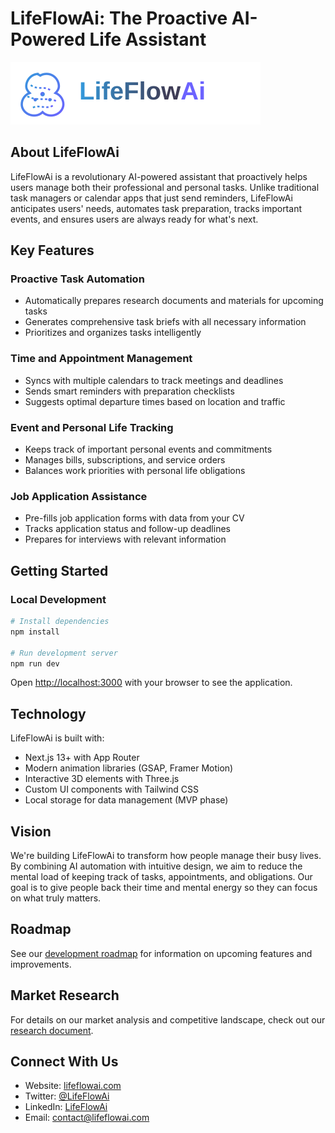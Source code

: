# LifeFlowAi: The Proactive AI-Powered Life Assistant

![LifeFlowAi Logo](./public/images/logo.svg)

## About LifeFlowAi

LifeFlowAi is a revolutionary AI-powered assistant that proactively helps users manage both their professional and personal tasks. Unlike traditional task managers or calendar apps that just send reminders, LifeFlowAi anticipates users' needs, automates task preparation, tracks important events, and ensures users are always ready for what's next.

## Key Features

### Proactive Task Automation
- Automatically prepares research documents and materials for upcoming tasks
- Generates comprehensive task briefs with all necessary information
- Prioritizes and organizes tasks intelligently

### Time and Appointment Management
- Syncs with multiple calendars to track meetings and deadlines
- Sends smart reminders with preparation checklists
- Suggests optimal departure times based on location and traffic

### Event and Personal Life Tracking
- Keeps track of important personal events and commitments
- Manages bills, subscriptions, and service orders
- Balances work priorities with personal life obligations

### Job Application Assistance
- Pre-fills job application forms with data from your CV
- Tracks application status and follow-up deadlines
- Prepares for interviews with relevant information

## Getting Started

### Local Development

```bash
# Install dependencies
npm install

# Run development server
npm run dev
```

Open [http://localhost:3000](http://localhost:3000) with your browser to see the application.

## Technology

LifeFlowAi is built with:
- Next.js 13+ with App Router
- Modern animation libraries (GSAP, Framer Motion)
- Interactive 3D elements with Three.js
- Custom UI components with Tailwind CSS
- Local storage for data management (MVP phase)

## Vision

We're building LifeFlowAi to transform how people manage their busy lives. By combining AI automation with intuitive design, we aim to reduce the mental load of keeping track of tasks, appointments, and obligations. Our goal is to give people back their time and mental energy so they can focus on what truly matters.

## Roadmap

See our [development roadmap](./development.md) for information on upcoming features and improvements.

## Market Research

For details on our market analysis and competitive landscape, check out our [research document](./research.md).

## Connect With Us

- Website: [lifeflowai.com](https://lifeflowai.com)
- Twitter: [@LifeFlowAi](https://twitter.com/lifeflowai)
- LinkedIn: [LifeFlowAi](https://linkedin.com/company/lifeflowai)
- Email: contact@lifeflowai.com

